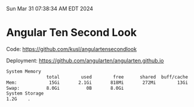 Sun Mar 31 07:38:34 AM EDT 2024

# Angular Ten Second Look

Code: https://github.com/kusl/angulartensecondlook

Deployment: https://github.com/angularten/angularten.github.io

```bash
System Memory
               total        used        free      shared  buff/cache   available
Mem:            15Gi       2.1Gi       818Mi       272Mi        13Gi        13Gi
Swap:          8.0Gi          0B       8.0Gi
System Storage
1.2G	.
```
